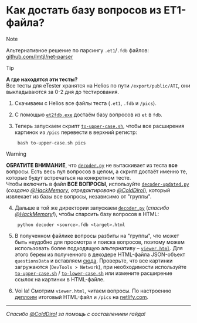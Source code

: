 # Как достать базу вопросов из ET1-файла?

> [!NOTE]
> Альтернативное решение по парсингу `.et1`/`.fdb` файлов: [github.com/Imtjl/net-parser](https://github.com/Imtjl/net-parser)

> [!TIP]
> **А где находятся эти тесты?** \
> Все тесты для eTester хранятся на Helios по пути `/export/public/ATI`, они выкладываются за 0-2 дня до тестирования.

1. Скачиваем с Helios все файлы теста (`.et1`, `.fdb` и `/pics`).
2. С помощью [`et2fdb.exe`](./et2fdb.exe) достаём базу вопросов из `et` в `fdb`.
3. Теперь запускаем скрипт [`to-upper-case.sh`](./to-upper-case.sh), чтобы все расширения картинок из `/pics` перевести в верхний регистр:

        bash to-upper-case.sh pics

> [!WARNING]
> **ОБРАТИТЕ ВНИМАНИЕ**, что [`decoder.py`](./decoder.py) не вытаскивает из теста **все** вопросы. Есть весь пул вопросов в целом, а скрипт достаёт именно те, которые будут встречаться на конкретном тесте. \
> Чтобы включить в файл **ВСЕ ВОПРОСЫ**, используйте [`decoder-updated.py`](./decoder-updated.py) (*создано [@HackMemory](https://github.com/HackMemory), отредактировано [@ColdDirol](https://github.com/ColdDirol)*), который извлекает из базы все вопросы, независимо от "группы".

4. Дальше в той же директории запускаем [`decoder.py`](./decoder.py) (*спасибо [@HackMemory](https://github.com/HackMemory/fdb-parser)!*), чтобы спарсить базу вопросов в HTML:

        python decoder <source>.fdb <target>.html

5. В полученном файлике вопросы разбиты на "группы", что может быть неудобно для просмотра и поиска вопросов, поэтому можем использовать более подходящую альтернативу – [`viewer.html`](./viewer.html). Для этого берем из полученного в декодере HTML-файла JSON-объект `questionsData` и вставляем [сюда](https://github.com/maxbarsukov/itmo/blob/master/6%20%D1%81%D0%B5%D1%82%D0%B8/%D1%82%D0%B5%D1%81%D1%82%D1%8B/viewer.html#L22). Проверьте, что все картинки загружаются (`DevTools > Network`), при необходимости используйте [`to-upper-case.sh`](./to-upper-case.sh) / [`to-lower-case.sh`](./to-lower-case.sh) или измените расширение ссылок на картинки в HTML-файле.
6. Voi la! Смотрим `viewer.html`, читаем вопросы. По настроению [деплоим](https://www.netlify.com/blog/2016/09/29/a-step-by-step-guide-deploying-on-netlify/) итоговый HTML-файл и `/pics` на [netlify.com](https://www.netlify.com/).

---

*Спасибо [@ColdDirol](https://github.com/ColdDirol) за помощь с составлением гайда!*
